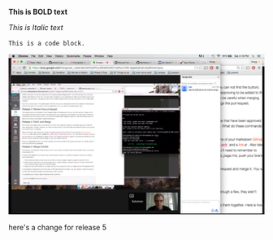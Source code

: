**This is BOLD text**

*This is Italic text*

<pre><code>This is a code block.</code></pre>

![picture](/gps1.png)

here's a change for release 5
